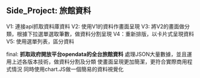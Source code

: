 Side_Project: 旅館資料
--------------------------------------------
V1: 連接api抓取資料庫資料
V2: 使用V1的資料作畫面呈現
V3: 將V2的畫面做分類，根據下拉選單選取筆數，做資料分割呈現
V4：重新排版，以卡片式呈現資料
V5: 使用選單列表，區分資料

final:
**抓取政府開放平台opendata的全台旅館資料**
處理JSON大量數據，並且運用上述各版本技術，做資料分割及分類
使畫面呈現更加簡潔，更符合實際商用程式情況
同時使用chart.JS做一個簡易的資料視覺化

